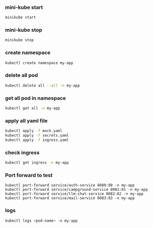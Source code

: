 ### mini-kube start

```sh
minikube start
```

### mini-kube stop

```sh
minikube stop
```

### create namespace

```sh
kubectl create namespace my-app
```

### delete all pod

```sh
kubectl delete all --all -n my-app
```

### get all pod in namespace

```sh
kubectl get all -n my-app
```

### apply all yaml file

```sh
kubectl apply -f mock.yaml
kubectl apply -f secrets.yaml
kubectl apply -f ingress.yaml
```

### check ingress

```sh
kubectl get ingress -n my-app
```

### Port forward to test

```
kubectl port-forward service/auth-service 8080:80 -n my-app
kubectl port-forward service/campground-service 8081:81 -n my-app
kubectl port-forward service/llm-chat-service 8082:82 -n my-app
kubectl port-forward service/mail-service 8083:83 -n my-app
```

### logs

```sh
kubectl logs <pod-name> -n my-app
```
